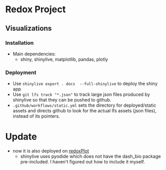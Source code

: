 # Redox Project

## Visualizations

### Installation 
- Main dependencies: 
    - shiny, shinylive, matplotlib, pandas, plotly

### Deployment
- Use `shinylive export . docs  --full-shinylive` to deploy the shiny app
- Use `git lfs track "*.json"` to track large json files produced by shinylive so that they can be pushed to github. 
- `.github/workflows/static.yml` sets the directory for deployed/static assets and directs github to look for the actual lfs assets (json files), instead of its pointers.


# Update 
- now it is also deployed on [redoxPlot](https://allanware.shinyapps.io/redoxplot/)
    - shinylive uses pyodide which does not have the dash_bio package pre-included. I haven't figured out how to include it myself. 